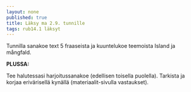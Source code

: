 ```yaml
---
layout: none
published: true
title: Läksy ma 2.9. tunnille
tags: rub14.1 läksyt
---
```

Tunnilla sanakoe text 5 fraaseista ja kuuntelukoe teemoista Island ja mångfald.

**PLUSSA:**

Tee halutessasi harjoitussanakoe (edellisen toisella puolella). Tarkista ja korjaa erivärisellä kynällä (materiaalit-sivulla vastaukset).